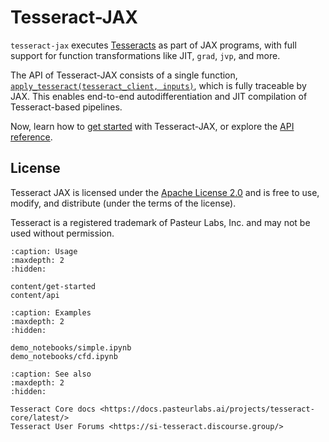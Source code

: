 # Tesseract-JAX

`tesseract-jax` executes [Tesseracts](https://github.com/pasteurlabs/tesseract-core) as part of JAX programs, with full support for function transformations like JIT, `grad`, `jvp`, and more.

The API of Tesseract-JAX consists of a single function, [`apply_tesseract(tesseract_client, inputs)`](tesseract_jax.apply_tesseract), which is fully traceable by JAX. This enables end-to-end autodifferentiation and JIT compilation of Tesseract-based pipelines.

Now, learn how to [get started](content/get-started.md) with Tesseract-JAX, or explore the [API reference](content/api.md).

## License

Tesseract JAX is licensed under the [Apache License 2.0](https://github.com/pasteurlabs/tesseract-jax/LICENSE) and is free to use, modify, and distribute (under the terms of the license).

Tesseract is a registered trademark of Pasteur Labs, Inc. and may not be used without permission.


```{toctree}
:caption: Usage
:maxdepth: 2
:hidden:

content/get-started
content/api
```

```{toctree}
:caption: Examples
:maxdepth: 2
:hidden:

demo_notebooks/simple.ipynb
demo_notebooks/cfd.ipynb
```

```{toctree}
:caption: See also
:maxdepth: 2
:hidden:

Tesseract Core docs <https://docs.pasteurlabs.ai/projects/tesseract-core/latest/>
Tesseract User Forums <https://si-tesseract.discourse.group/>
```
